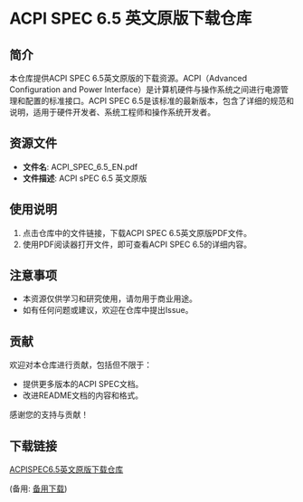 # ACPI SPEC 6.5 英文原版下载仓库

## 简介

本仓库提供ACPI SPEC 6.5英文原版的下载资源。ACPI（Advanced Configuration and Power Interface）是计算机硬件与操作系统之间进行电源管理和配置的标准接口。ACPI SPEC 6.5是该标准的最新版本，包含了详细的规范和说明，适用于硬件开发者、系统工程师和操作系统开发者。

## 资源文件

- **文件名**: ACPI_SPEC_6.5_EN.pdf
- **文件描述**: ACPI sPEC 6.5 英文原版

## 使用说明

1. 点击仓库中的文件链接，下载ACPI SPEC 6.5英文原版PDF文件。
2. 使用PDF阅读器打开文件，即可查看ACPI SPEC 6.5的详细内容。

## 注意事项

- 本资源仅供学习和研究使用，请勿用于商业用途。
- 如有任何问题或建议，欢迎在仓库中提出Issue。

## 贡献

欢迎对本仓库进行贡献，包括但不限于：

- 提供更多版本的ACPI SPEC文档。
- 改进README文档的内容和格式。

感谢您的支持与贡献！

## 下载链接
[ACPISPEC6.5英文原版下载仓库](https://pan.quark.cn/s/b5979705c848) 

(备用: [备用下载](https://pan.baidu.com/s/1L1_33lPlw2ZVDMI45O-xSw?pwd=1234))
